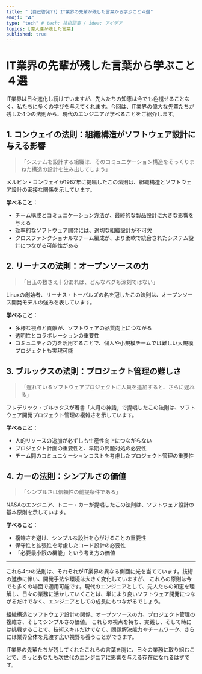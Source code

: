 ```yaml
---
title: "【自己啓発??】IT業界の先輩が残した言葉から学ぶこと４選"
emoji: "⛳"
type: "tech" # tech: 技術記事 / idea: アイデア
topics: [偉人達が残した言葉]
published: true
---
```


# IT業界の先輩が残した言葉から学ぶこと４選

IT業界は日々進化し続けていますが、先人たちの知恵は今でも色褪せることなく、私たちに多くの学びを与えてくれます。今回は、IT業界の偉大な先輩たちが残した4つの法則から、現代のエンジニアが学べることをご紹介します。

## 1. コンウェイの法則：組織構造がソフトウェア設計に与える影響

> 「システムを設計する組織は、そのコミュニケーション構造をそっくりまねた構造の設計を生み出してしまう」

メルビン・コンウェイが1967年に提唱したこの法則は、組織構造とソフトウェア設計の密接な関係を示しています。

**学べること：**
- チーム構成とコミュニケーション方法が、最終的な製品設計に大きな影響を与える
- 効率的なソフトウェア開発には、適切な組織設計が不可欠
- クロスファンクショナルなチーム編成が、より柔軟で統合されたシステム設計につながる可能性がある

## 2. リーナスの法則：オープンソースの力

> 「目玉の数さえ十分あれば、どんなバグも深刻ではない」

Linuxの創始者、リーナス・トーバルズの名を冠したこの法則は、オープンソース開発モデルの強みを表しています。

**学べること：**
- 多様な視点と貢献が、ソフトウェアの品質向上につながる
- 透明性とコラボレーションの重要性
- コミュニティの力を活用することで、個人や小規模チームでは難しい大規模プロジェクトも実現可能

## 3. ブルックスの法則：プロジェクト管理の難しさ

> 「遅れているソフトウェアプロジェクトに人員を追加すると、さらに遅れる」

フレデリック・ブルックスが著書「人月の神話」で提唱したこの法則は、ソフトウェア開発プロジェクト管理の複雑さを示しています。

**学べること：**
- 人的リソースの追加が必ずしも生産性向上につながらない
- プロジェクト計画の重要性と、早期の問題対処の必要性
- チーム間のコミュニケーションコストを考慮したプロジェクト管理の重要性

## 4. カーの法則：シンプルさの価値

> 「シンプルさは信頼性の前提条件である」

NASAのエンジニア、トニー・カーが提唱したこの法則は、ソフトウェア設計の基本原則を示しています。

**学べること：**
- 複雑さを避け、シンプルな設計を心がけることの重要性
- 保守性と拡張性を考慮したコード設計の必要性
- 「必要最小限の機能」という考え方の価値

---

これら4つの法則は、それぞれがIT業界の異なる側面に光を当てています。技術の進歩に伴い、開発手法や環境は大きく変化していますが、
これらの原則は今でも多くの場面で適用可能です。現代のエンジニアとして、先人たちの知恵を理解し、日々の業務に活かしていくことは、単により良いソフトウェア開発につながるだけでなく、エンジニアとしての成長にもつながるでしょう。

組織構造とソフトウェア設計の関係、オープンソースの力、プロジェクト管理の複雑さ、そしてシンプルさの価値。
これらの視点を持ち、実践し、そして時には挑戦することで、技術スキルだけでなく、問題解決能力やチームワーク、さらには業界全体を見渡す広い視野も養うことができます。

IT業界の先輩たちが残してくれたこれらの言葉を胸に、日々の業務に取り組むことで、きっとあなたも次世代のエンジニアに影響を与える存在になれるはずです。